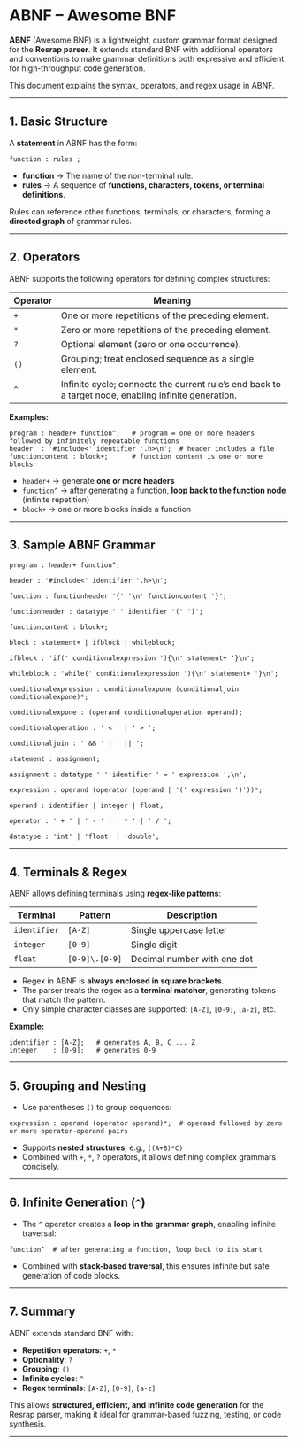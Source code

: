 
# ABNF – Awesome BNF

**ABNF** (Awesome BNF) is a lightweight, custom grammar format designed for the **Resrap parser**. It extends standard BNF with additional operators and conventions to make grammar definitions both expressive and efficient for high-throughput code generation.

This document explains the syntax, operators, and regex usage in ABNF.

---

## 1. Basic Structure

A **statement** in ABNF has the form:

```abnf
function : rules ;
```

* **function** → The name of the non-terminal rule.
* **rules** → A sequence of **functions, characters, tokens, or terminal definitions**.

Rules can reference other functions, terminals, or characters, forming a **directed graph** of grammar rules.

---

## 2. Operators

ABNF supports the following operators for defining complex structures:

| Operator | Meaning                                                                                              |
| -------- | ---------------------------------------------------------------------------------------------------- |
| `+`      | One or more repetitions of the preceding element.                                                    |
| `*`      | Zero or more repetitions of the preceding element.                                                   |
| `?`      | Optional element (zero or one occurrence).                                                           |
| `()`     | Grouping; treat enclosed sequence as a single element.                                               |
| `^`      | Infinite cycle; connects the current rule’s end back to a target node, enabling infinite generation. |

**Examples:**

```abnf
program : header+ function^;   # program = one or more headers followed by infinitely repeatable functions
header  : '#include<' identifier '.h>\n';  # header includes a file
functioncontent : block+;      # function content is one or more blocks
```

* `header+` → generate **one or more headers**
* `function^` → after generating a function, **loop back to the function node** (infinite repetition)
* `block+` → one or more blocks inside a function

---

## 3. Sample ABNF Grammar

```abnf
program : header+ function^;

header : '#include<' identifier '.h>\n';

function : functionheader '{' '\n' functioncontent '}';

functionheader : datatype ' ' identifier '(' ')';

functioncontent : block+;

block : statement+ | ifblock | whileblock;

ifblock : 'if(' conditionalexpression '){\n' statement+ '}\n';

whileblock : 'while(' conditionalexpression '){\n' statement+ '}\n';

conditionalexpression : conditionalexpone (conditionaljoin conditionalexpone)*;

conditionalexpone : (operand conditionaloperation operand);

conditionaloperation : ' < ' | ' > ';

conditionaljoin : ' && ' | ' || ';

statement : assignment;

assignment : datatype ' ' identifier ' = ' expression ';\n';

expression : operand (operator (operand | '(' expression ')'))*;

operand : identifier | integer | float;

operator : ' + ' | ' - ' | ' * ' | ' / ';

datatype : 'int' | 'float' | 'double';
```

---

## 4. Terminals & Regex

ABNF allows defining terminals using **regex-like patterns**:

| Terminal     | Pattern        | Description                 |
| ------------ | -------------- | --------------------------- |
| `identifier` | `[A-Z]`        | Single uppercase letter     |
| `integer`    | `[0-9]`        | Single digit                |
| `float`      | `[0-9]\.[0-9]` | Decimal number with one dot |

* Regex in ABNF is **always enclosed in square brackets**.
* The parser treats the regex as a **terminal matcher**, generating tokens that match the pattern.
* Only simple character classes are supported: `[A-Z]`, `[0-9]`, `[a-z]`, etc.

**Example:**

```abnf
identifier : [A-Z];   # generates A, B, C ... Z
integer    : [0-9];   # generates 0-9
```

---

## 5. Grouping and Nesting

* Use parentheses `()` to group sequences:

```abnf
expression : operand (operator operand)*;  # operand followed by zero or more operator-operand pairs
```

* Supports **nested structures**, e.g., `((A+B)*C)`
* Combined with `+`, `*`, `?` operators, it allows defining complex grammars concisely.

---

## 6. Infinite Generation (`^`)

* The `^` operator creates a **loop in the grammar graph**, enabling infinite traversal:

```abnf
function^  # after generating a function, loop back to its start
```

* Combined with **stack-based traversal**, this ensures infinite but safe generation of code blocks.

---

## 7. Summary

ABNF extends standard BNF with:

* **Repetition operators**: `+`, `*`
* **Optionality**: `?`
* **Grouping**: `()`
* **Infinite cycles**: `^`
* **Regex terminals**: `[A-Z]`, `[0-9]`, `[a-z]`

This allows **structured, efficient, and infinite code generation** for the Resrap parser, making it ideal for grammar-based fuzzing, testing, or code synthesis.

---
